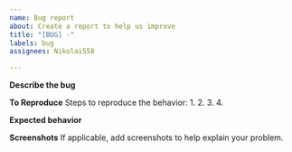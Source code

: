 ```yaml
---
name: Bug report
about: Create a report to help us improve
title: "[BUG] -"
labels: bug
assignees: Nikolai558

---
```


**Describe the bug**


**To Reproduce**
Steps to reproduce the behavior:
1.
2.
3.
4.

**Expected behavior**


**Screenshots**
If applicable, add screenshots to help explain your problem.
